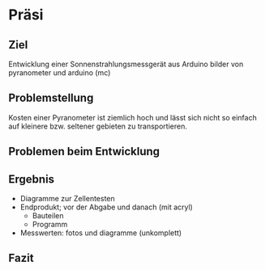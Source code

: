 # Präsi
## Ziel
Entwicklung einer Sonnenstrahlungsmessgerät aus Arduino
	bilder von pyranometer und arduino (mc)

## Problemstellung
Kosten einer Pyranometer ist ziemlich hoch und lässt sich nicht so einfach auf kleinere bzw. seltener gebieten zu transportieren.

## Problemen beim Entwicklung

## Ergebnis
- Diagramme zur Zellentesten
- Endprodukt; vor der Abgabe und danach (mit acryl)
	- Bauteilen
	- Programm
- Messwerten: fotos und diagramme (unkomplett)
## Fazit
